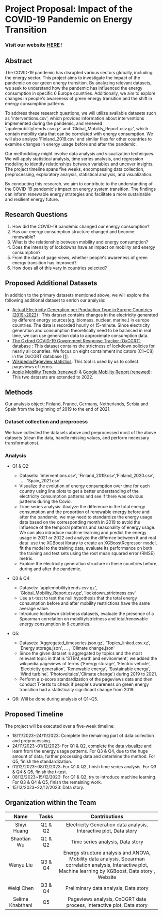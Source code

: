 # Project Proposal: Impact of the COVID-19 Pandemic on Energy Transition

### Visit our website [HERE](https://lwyohann.github.io/LookingFor1_Data_Story/) !

## Abstract
The COVID-19 pandemic has disrupted various sectors globally, including the energy sector. This project aims to investigate the impact of the pandemic on our green energy transition. By analyzing relevant datasets, we seek to understand how the pandemic has influenced the energy consumption in specific 6 Europe countries. Additionally, we aim to explore changes in people's awareness of green energy transition and the shift in energy consumption patterns.

To address these research questions, we will utilize available datasets such as 'interventions.csv', which provides information about interventions implemented during the pandemic, and renewed 'applemobilitytrends.csv.gz' and 'Global_Mobility_Report.csv.gz', which contain mobility data that can be correlated with energy consumption. We will also analyze 'Finland_2019.csv' and similar files for other countries to examine changes in energy usage before and after the pandemic.

Our methodology might involve data analysis and visualization techniques. We will apply statistical analysis, time series analysis, and regression modeling to identify relationships between variables and uncover insights. The project timeline spans five weeks, encompassing data collection, preprocessing, exploratory analysis, statistical analysis, and visualization.

By conducting this research, we aim to contribute to the understanding of the COVID-19 pandemic's impact on energy system transition. The findings can inform renewable energy strategies and facilitate a more sustainable and resilient energy future.

## Research Questions
1. How did the COVID-19 pandemic changed our energy consumption?
2. Has our energy consumption structure changed and become renewable?
3. What is the relationship between mobility and energy consumption?
4. Does the intensity of lockdowns have an impact on mobility and energy consumption?
5. From the data of page views, whether people's awareness of green energy transition has improved?
6. How does all of this vary in countries selected?
## Proposed Additional Datasets
In addition to the primary datasets mentioned above, we will explore the following additional dataset to enrich our analysis:
- [Actual Electricity Generation per Production Type in Europe Countries (2019~2022)](https://transparency.entsoe.eu/dashboard/show) : This dataset contains changes in the electricity generated by different energy sources(eg. biomass, nuclear, marine.) in europe countries. The data is recorded hourly or 15-minute. Since electricity generation and consumption theoretically need to be balanced in real time, we can use generation data to approximate consumption data.
- [The Oxford COVID-19 Government Response Tracker (OxCGRT) database](https://github.com/OxCGRT/covid-policy-dataset/tree/main/data) : This dataset contains the strictness of lockdown policies for nearly all countries. We focus on eight containment indicators (C1~C8) in the OxCGRT database [[1]](https://www.sciencedirect.com/science/article/pii/S1570677X22000120?via%3Dihub).
- [Wikipedia:Pageview statistics](https://pageviews.wmcloud.org/?project=en.wikipedia.org&platform=all-access&agent=user&redirects=0&range=latest-20&pages=Cat|Dog): This tool is used by us to collect pageviews of terms.
- [Apple Mobility Trends (renewed)](https://github.com/ActiveConclusion/COVID19_mobility) & [Google Mobility Report (renewed)](https://github.com/ActiveConclusion/COVID19_mobility): This two datasets are extended to 2022.


## Methods
Our analysis object: Finland, France, Germany, Netherlands, Serbia and Spain from the beginning of 2019 to the end of 2021.

### Dataset collection and preprocess
We have collected the datasets above and preprocessed most of the above datasets (clean the data, handle missing values, and perform necessary transformations).

### Analysis
- Q1 & Q2: 
  * Datasets: 'interventions.csv', 'Finland_2019.csv','Finland_2020.csv', ... , 'Spain_2021.csv'
  * Visualize the evolution of energy consumption over time for each country using line plots to get a better understanding of the electricity consumption patterns and see if there was obvious patterns during the Covid.
  * Time series analysis: Analyze the difference in the total energy consumption and the proportion of renewable energy before and after the pandemic, we may need to standardize the energy usage data based on the corresponding month in 2019 to avoid the influence of the temporal patterns and seasonality of energy usage. We can also introduce machine learning and predict the energy usage in 2021 or 2022 and analyze the differnce between it and real data: use the XGBoost library to create an XGBoostRegressor model, fit the model to the training data, evaluate its performance on both the training and test sets using the root mean squared error (RMSE) metric.
  * Explore the electricity generation structure in these countries before, during and after the pandemic.
- Q3 & Q4:
  * Datasets: 'applemobilitytrends.csv.gz', 'Global_Mobility_Report.csv.gz', 'lockdown_strictness.csv'
  * Use a t-test to test the null hypothesis that the total energy consumption before and after mobility restrictions have the same average value.
  * Introduce lockdown strictness datasets, evaluate the presence of a Spearman correlation on mobility/strictness and total/renewable energy consumption in 6 countries.
- Q5:
  * Datasets: 'Aggregated_timeseries.json.gz', 'Topics_linked.csv.xz', 'Energy storage.json', ... , 'Climate change.json'
  * Since the given dataset is aggregated by topics and the most relevant topic in that is 'STEM_earth and environment', we added the wikipedia pageviews of terms ('Energy storage', 'Electric vehicle', 'Electricity generation', 'Renewable energy', 'Sustainable energy', 'Wind turbine', 'Photovoltaics','Climate change') during 2019 to 2021.
  * Perform a z-score standardization of the pageviews data and then conduct T-tests to check if people's awareness on green energy transition had a statistically significant change from 2019.
  
- Q6: Will be done during analysis of Q1~Q5.

## Proposed Timeline
The project will be executed over a five-week timeline:

- 18/11/2023~24/11/2023: Complete the remaining part of data collection and preprocessing.
- 24/11/2023~01/12/2023: For Q1 & Q2, complete the data visualize and learn from the energy usage patterns. For Q3 & Q4, due to the huge amount of data, further processing data and determine the method. For Q5, finish the standardization.
- 01/12/2023~08/12/2023: For Q1 & Q2, finish time series analysis. For Q3 & Q4 & Q5, finish the t-test.
- 08/12/2023~15/12/2023: For Q1 & Q2, try to introduce machine learning. For Q3 & Q4 & Q5, finish the remaining work.
- 15/12/2023~22/12/2023: Data story.

## Organization within the Team
| Name | Tasks | Contributions |
|  :----:  | :----:  | :----:  |
| Shiyi Huang  | Q1 & Q2 | Electricity Generation data analysis, Interactive plot, Data story |
| Shaotian Wu  | Q1 & Q2 | Time series analysis, Data story |
| Wenyu Liu | Q3 & Q4 | Energy structure analysis and ANOVA, Mobility data analysis, Spearman correlation analysis, Interactive plot, Machine learning by XGBoost, Data story , Website|
| Weiqi Chen | Q3 & Q4 | Preliminary data analysis, Data story |
| Selima Khabthani  | Q5 | Pageviews analysis, OxCGRT data process, Interactive plot, Data story |
